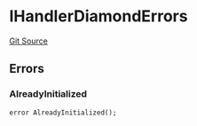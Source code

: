 # IHandlerDiamondErrors
[Git Source](https://github.com/thrackle-io/rules-engine/blob/977acada486f4d8e6eb8170b55a9be84cb27aa08/src/common/IErrors.sol)


## Errors
### AlreadyInitialized

```solidity
error AlreadyInitialized();
```

